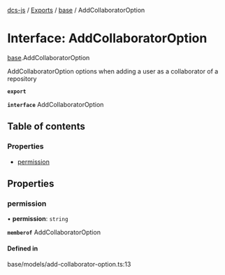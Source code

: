 [dcs-js](../README.md) / [Exports](../modules.md) / [base](../modules/base.md) / AddCollaboratorOption

# Interface: AddCollaboratorOption

[base](../modules/base.md).AddCollaboratorOption

AddCollaboratorOption options when adding a user as a collaborator of a repository

**`export`**

**`interface`** AddCollaboratorOption

## Table of contents

### Properties

- [permission](base.AddCollaboratorOption.md#permission)

## Properties

### <a id="permission" name="permission"></a> permission

• **permission**: `string`

**`memberof`** AddCollaboratorOption

#### Defined in

base/models/add-collaborator-option.ts:13
